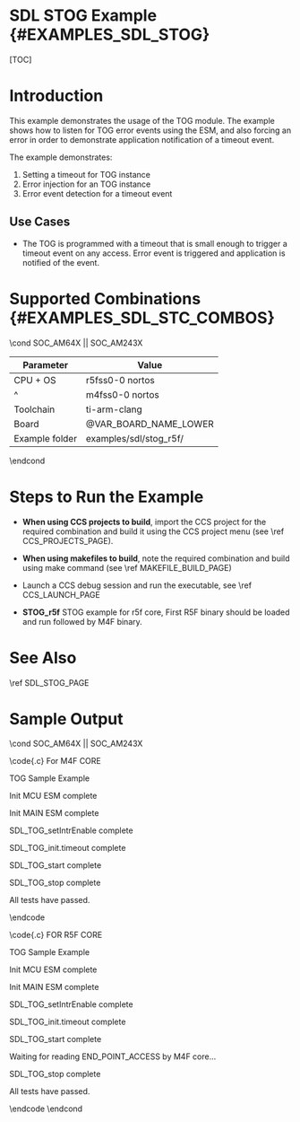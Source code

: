 # SDL STOG Example {#EXAMPLES_SDL_STOG}

[TOC]

# Introduction

This example demonstrates the usage of the TOG module. The example shows how to listen for TOG error events using the ESM, and also forcing an error in order to demonstrate application notification of a timeout event.

The example demonstrates:

1. Setting a timeout for TOG instance
2. Error injection for an TOG instance
3. Error event detection for a timeout event

Use Cases
---------
* The TOG is programmed with a timeout that is small enough to trigger a timeout event on any access. Error event is triggered and application is notified of the event.


# Supported Combinations {#EXAMPLES_SDL_STC_COMBOS}

\cond SOC_AM64X || SOC_AM243X

 Parameter      | Value
 ---------------|-----------
 CPU + OS       | r5fss0-0 nortos
 ^              | m4fss0-0 nortos
 Toolchain      | ti-arm-clang
 Board          | @VAR_BOARD_NAME_LOWER
 Example folder | examples/sdl/stog_r5f/

\endcond




# Steps to Run the Example

- **When using CCS projects to build**, import the CCS project for the required combination
  and build it using the CCS project menu (see \ref CCS_PROJECTS_PAGE).
- **When using makefiles to build**, note the required combination and build using
  make command (see \ref MAKEFILE_BUILD_PAGE)
- Launch a CCS debug session and run the executable, see \ref CCS_LAUNCH_PAGE

- **STOG_r5f**  STOG example for r5f core, First R5F binary should be loaded and run followed by M4F binary.

# See Also

\ref SDL_STOG_PAGE

# Sample Output

\cond SOC_AM64X || SOC_AM243X

\code{.c}
For M4F CORE

TOG Sample Example

Init MCU ESM complete

Init MAIN ESM complete

SDL_TOG_setIntrEnable complete

SDL_TOG_init.timeout complete

SDL_TOG_start complete

SDL_TOG_stop complete

All tests have passed.

\endcode

\code{.c}
FOR R5F CORE

TOG Sample Example

 Init MCU ESM complete

 Init MAIN ESM complete

SDL_TOG_setIntrEnable complete

SDL_TOG_init.timeout complete

SDL_TOG_start complete

Waiting for reading END_POINT_ACCESS by M4F core...

SDL_TOG_stop complete

All tests have passed.

\endcode
\endcond

